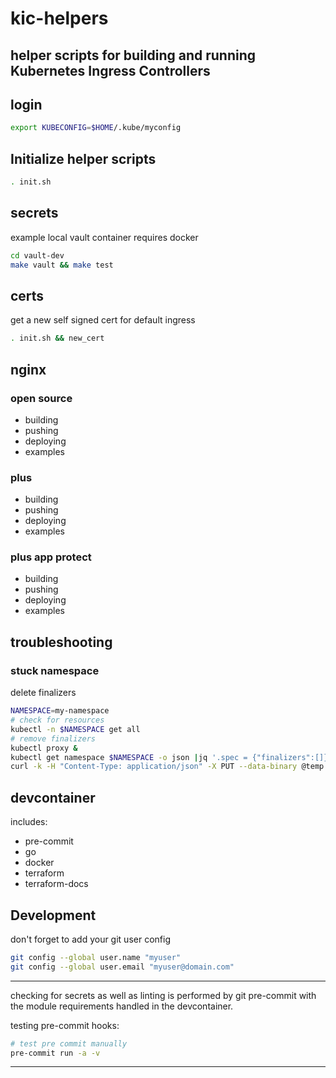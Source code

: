 # kic-helpers
helper scripts for building and running Kubernetes Ingress Controllers
---


## login

```bash
export KUBECONFIG=$HOME/.kube/myconfig
```
## Initialize helper scripts

```bash
. init.sh
```

## secrets
example local vault container requires docker

```bash
cd vault-dev
make vault && make test
```

## certs
get a new self signed cert for default ingress

```bash
. init.sh && new_cert
```
## nginx

### open source
- building
- pushing
- deploying
- examples
### plus
- building
- pushing
- deploying
- examples
### plus app protect
- building
- pushing
- deploying
- examples

## troubleshooting

### stuck namespace
delete finalizers
```bash
NAMESPACE=my-namespace
# check for resources
kubectl -n $NAMESPACE get all
# remove finalizers
kubectl proxy &
kubectl get namespace $NAMESPACE -o json |jq '.spec = {"finalizers":[]}' >temp.json
curl -k -H "Content-Type: application/json" -X PUT --data-binary @temp.json 127.0.0.1:8001/api/v1/namespaces/$NAMESPACE/finalize
```

## devcontainer

includes:
- pre-commit
- go
- docker
- terraform
- terraform-docs
## Development

don't forget to add your git user config

```bash
git config --global user.name "myuser"
git config --global user.email "myuser@domain.com"
```
---

checking for secrets as well as linting is performed by git pre-commit with the module requirements handled in the devcontainer.

testing pre-commit hooks:
  ```bash
  # test pre commit manually
  pre-commit run -a -v
  ```
---
